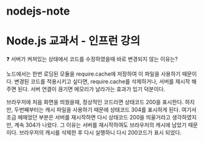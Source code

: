 # nodejs-note

# Node.js 교과서 - 인프런 강의

❓ 서버가 켜져있는 상태에서 코드를 수정하였을때 바로 변경되지 않는 이유는?

노드에서는 한번 로딩된 모듈을 require.cache에 저장하여 이 파일을 사용하기 때문이다. 변경된 코드를 적용시키고 싶다면, require.cache를 삭제하거나, 서버를 재시작 해주면 된다. 서버 연결이 끊기면 메모리가 날라가는 효과가 있기 덕분이다.

브라우저에 처음 화면을 띄웠을때, 정상적인 코드라면 상태코드 200을 표시한다. 하지만, 두번째부터는 캐시 파일을 사용하기 때문에 상태코드 304를 표시하게 된다. 여기서 조금 헤매었던 부분은 서버를 재시작하면 다시 상태코드 200을 띄울거라고 생각하였지만, 계속 304가 나왔다. 그 이유는 서버를 재시작하여도 브라우저의 캐시에 남았기 때문이다. 브라우저의 캐시를 삭제한 후 다시 실행하니 다시 200코드가 표시 되었다.
